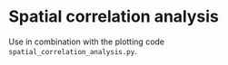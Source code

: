 # Spatial correlation analysis

Use in combination with the plotting code `spatial_correlation_analysis.py`.
